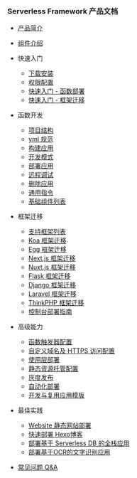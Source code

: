 ### Serverless Framework 产品文档

- [产品简介](https://github.com/AprilJC/Serverless-Framework-Docs/blob/main/docs/%E4%BA%A7%E5%93%81%E7%AE%80%E4%BB%8B.md)
- [组件介绍](https://github.com/AprilJC/Serverless-Framework-Docs/blob/main/docs/%E7%BB%84%E4%BB%B6%E4%BB%8B%E7%BB%8D.md)

- 快速入门

  - [下载安装](https://github.com/AprilJC/Serverless-Framework-Docs/blob/main/docs/%E5%BF%AB%E9%80%9F%E5%85%A5%E9%97%A8/%E4%B8%8B%E8%BD%BD%E5%AE%89%E8%A3%85.md)
  - [权限配置](https://github.com/AprilJC/Serverless-Framework-Docs/blob/main/docs/%E5%BF%AB%E9%80%9F%E5%85%A5%E9%97%A8/%E6%9D%83%E9%99%90%E9%85%8D%E7%BD%AE%E8%AF%B4%E6%98%8E.md)
  - [快速入门 - 函数部署](https://github.com/AprilJC/Serverless-Framework-Docs/blob/main/docs/%E5%BF%AB%E9%80%9F%E5%85%A5%E9%97%A8/%E5%BF%AB%E9%80%9F%E5%85%A5%E9%97%A8%20-%20%E5%87%BD%E6%95%B0%E9%83%A8%E7%BD%B2.md)
  - [快速入门 - 框架迁移](https://github.com/AprilJC/Serverless-Framework-Docs/blob/main/docs/%E5%BF%AB%E9%80%9F%E5%85%A5%E9%97%A8/%E5%BF%AB%E9%80%9F%E5%85%A5%E9%97%A8%20-%20%E6%A1%86%E6%9E%B6%E8%BF%81%E7%A7%BB.md)

- 函数开发

  - [项目结构](https://github.com/AprilJC/Serverless-Framework-Docs/blob/main/docs/%E5%87%BD%E6%95%B0%E5%BA%94%E7%94%A8%E5%BC%80%E5%8F%91/%E7%9B%AE%E5%BD%95%E7%BB%93%E6%9E%84.md)
  - [yml 规范](https://github.com/AprilJC/Serverless-Framework-Docs/blob/main/docs/%E5%87%BD%E6%95%B0%E5%BA%94%E7%94%A8%E5%BC%80%E5%8F%91/yml%20%E6%96%87%E4%BB%B6%E8%A7%84%E8%8C%83.md)
  - [构建应用](https://github.com/AprilJC/Serverless-Framework-Docs/blob/main/docs/%E5%87%BD%E6%95%B0%E5%BA%94%E7%94%A8%E5%BC%80%E5%8F%91/%E6%9E%84%E5%BB%BA%E5%BA%94%E7%94%A8.md)
  - [开发模式](https://github.com/AprilJC/Serverless-Framework-Docs/blob/main/docs/%E5%87%BD%E6%95%B0%E5%BA%94%E7%94%A8%E5%BC%80%E5%8F%91/%E5%BC%80%E5%8F%91%E6%A8%A1%E5%BC%8F.md)
  - [部署应用](https://github.com/AprilJC/Serverless-Framework-Docs/blob/main/docs/%E5%87%BD%E6%95%B0%E5%BA%94%E7%94%A8%E5%BC%80%E5%8F%91/%E9%83%A8%E7%BD%B2%E5%BA%94%E7%94%A8.md)
  - [远程调试](https://github.com/AprilJC/Serverless-Framework-Docs/blob/main/docs/%E5%87%BD%E6%95%B0%E5%BA%94%E7%94%A8%E5%BC%80%E5%8F%91/%E8%BF%9C%E7%A8%8B%E8%B0%83%E8%AF%95.md)
  - [删除应用](https://github.com/AprilJC/Serverless-Framework-Docs/blob/main/docs/%E5%87%BD%E6%95%B0%E5%BA%94%E7%94%A8%E5%BC%80%E5%8F%91/%E5%88%A0%E9%99%A4%E5%BA%94%E7%94%A8.md)
   - [通用指令](https://github.com/AprilJC/Serverless-Framework-Docs/blob/main/docs/%E5%87%BD%E6%95%B0%E5%BA%94%E7%94%A8%E5%BC%80%E5%8F%91/%E9%80%9A%E7%94%A8%E6%8C%87%E4%BB%A4%E4%BB%8B%E7%BB%8D.md)
  - [基础组件列表](https://github.com/AprilJC/Serverless-Framework-Docs/blob/main/docs/%E5%87%BD%E6%95%B0%E5%BA%94%E7%94%A8%E5%BC%80%E5%8F%91/%E5%9F%BA%E7%A1%80%E7%BB%84%E4%BB%B6%E5%88%97%E8%A1%A8.md)

- 框架迁移
  - [支持框架列表](https://github.com/AprilJC/Serverless-Framework-Docs/blob/main/docs/%E6%A1%86%E6%9E%B6%E8%BF%81%E7%A7%BB/%E6%94%AF%E6%8C%81%E6%A1%86%E6%9E%B6%E5%88%97%E8%A1%A8.md)
  - [Koa 框架迁移](https://github.com/AprilJC/Serverless-Framework-Docs/blob/main/docs/%E6%A1%86%E6%9E%B6%E8%BF%81%E7%A7%BB/Koa%20%E6%A1%86%E6%9E%B6%E8%BF%81%E7%A7%BB.md)
  - [Egg 框架迁移](https://github.com/AprilJC/Serverless-Framework-Docs/blob/main/docs/%E6%A1%86%E6%9E%B6%E8%BF%81%E7%A7%BB/Egg.js%20%E6%A1%86%E6%9E%B6%E8%BF%81%E7%A7%BB.md)
  - [Next.js 框架迁移](https://github.com/AprilJC/Serverless-Framework-Docs/blob/main/docs/%E6%A1%86%E6%9E%B6%E8%BF%81%E7%A7%BB/Next.js%20%E6%A1%86%E6%9E%B6%E8%BF%81%E7%A7%BB.md)
  - [Nuxt.js 框架迁移](https://github.com/AprilJC/Serverless-Framework-Docs/blob/main/docs/%E6%A1%86%E6%9E%B6%E8%BF%81%E7%A7%BB/Nuxt.js%20%E6%A1%86%E6%9E%B6%E8%BF%81%E7%A7%BB.md)
  - [Flask 框架迁移](https://github.com/AprilJC/Serverless-Framework-Docs/blob/main/docs/%E6%A1%86%E6%9E%B6%E8%BF%81%E7%A7%BB/Flask%20%E6%A1%86%E6%9E%B6%E8%BF%81%E7%A7%BB.md)
  - [Django 框架迁移](https://github.com/AprilJC/Serverless-Framework-Docs/blob/main/docs/%E6%A1%86%E6%9E%B6%E8%BF%81%E7%A7%BB/Django%20%E6%A1%86%E6%9E%B6%E8%BF%81%E7%A7%BB.md)
  - [Laravel 框架迁移](https://github.com/AprilJC/Serverless-Framework-Docs/blob/main/docs/%E6%A1%86%E6%9E%B6%E8%BF%81%E7%A7%BB/Laravel%20%E6%A1%86%E6%9E%B6%E8%BF%81%E7%A7%BB.md)
  - [ThinkPHP 框架迁移](https://github.com/AprilJC/Serverless-Framework-Docs/blob/main/docs/%E6%A1%86%E6%9E%B6%E8%BF%81%E7%A7%BB/ThinkPHP%20%E6%A1%86%E6%9E%B6%E8%BF%81%E7%A7%BB.md)
  - [控制台部署指南](https://github.com/AprilJC/Serverless-Framework-Docs/blob/main/docs/%E6%A1%86%E6%9E%B6%E8%BF%81%E7%A7%BB/%E6%8E%A7%E5%88%B6%E5%8F%B0%E9%83%A8%E7%BD%B2%E6%8C%87%E5%8D%97.md)

- 高级能力
  - [函数触发器配置](https://github.com/AprilJC/Serverless-Framework-Docs/blob/main/docs/%E9%AB%98%E7%BA%A7%E8%83%BD%E5%8A%9B/%E8%A7%A6%E5%8F%91%E5%99%A8%E9%85%8D%E7%BD%AE.md)
  - [自定义域名及 HTTPS 访问配置](https://github.com/AprilJC/Serverless-Framework-Docs/blob/main/docs/%E9%AB%98%E7%BA%A7%E8%83%BD%E5%8A%9B/%E8%87%AA%E5%AE%9A%E4%B9%89%E5%9F%9F%E5%90%8D%E5%8F%8A%20HTTPS%20%E8%AE%BF%E9%97%AE%E9%85%8D%E7%BD%AE.md)
  - [使用层部署](https://github.com/AprilJC/Serverless-Framework-Docs/blob/main/docs/%E9%AB%98%E7%BA%A7%E8%83%BD%E5%8A%9B/%E4%BD%BF%E7%94%A8%E5%B1%82%E9%83%A8%E7%BD%B2.md)
  - [静态资源托管配置](https://github.com/AprilJC/Serverless-Framework-Docs/blob/main/docs/%E9%AB%98%E7%BA%A7%E8%83%BD%E5%8A%9B/%E9%9D%99%E6%80%81%E8%B5%84%E6%BA%90%E6%89%98%E7%AE%A1.md)
  - [灰度发布](https://github.com/AprilJC/Serverless-Framework-Docs/blob/main/docs/%E9%AB%98%E7%BA%A7%E8%83%BD%E5%8A%9B/%E7%81%B0%E5%BA%A6%E5%8F%91%E5%B8%83.md)
  - [自动化部署](https://github.com/AprilJC/Serverless-Framework-Docs/blob/main/docs/%E9%AB%98%E7%BA%A7%E8%83%BD%E5%8A%9B/%E8%87%AA%E5%8A%A8%E5%8C%96%E9%83%A8%E7%BD%B2.md)
  - [开发与复用应用模版](https://github.com/AprilJC/Serverless-Framework-Docs/blob/main/docs/%E9%AB%98%E7%BA%A7%E8%83%BD%E5%8A%9B/%E5%BC%80%E5%8F%91%E4%B8%8E%E5%A4%8D%E7%94%A8%E6%A8%A1%E7%89%88.md)

- 最佳实践
  
  - [Website 静态网站部署](https://github.com/AprilJC/Serverless-Framework-Docs/blob/main/docs/%E6%9C%80%E4%BD%B3%E5%AE%9E%E8%B7%B5/%E9%83%A8%E7%BD%B2%20Website%20%E9%9D%99%E6%80%81%E7%BD%91%E7%AB%99.md)
  - [快速部署 Hexo博客](https://github.com/AprilJC/Serverless-Framework-Docs/blob/main/docs/%E6%9C%80%E4%BD%B3%E5%AE%9E%E8%B7%B5/%E5%BF%AB%E9%80%9F%E9%83%A8%E7%BD%B2%20Hexo%E5%8D%9A%E5%AE%A2.md)
  - [部署基于 Serverless DB 的全栈应用](https://github.com/AprilJC/Serverless-Framework-Docs/blob/main/docs/%E6%9C%80%E4%BD%B3%E5%AE%9E%E8%B7%B5/%E9%83%A8%E7%BD%B2%E5%9F%BA%E4%BA%8E%20Serverless%20DB%20%E7%9A%84%E5%85%A8%E6%A0%88%E5%BA%94%E7%94%A8.md)
  - [部署基于OCR的文字识别应用](https://github.com/AprilJC/Serverless-Framework-Docs/blob/main/docs/%E6%9C%80%E4%BD%B3%E5%AE%9E%E8%B7%B5/%E9%83%A8%E7%BD%B2%E5%9F%BA%E4%BA%8EOCR%E7%9A%84%E6%96%87%E5%AD%97%E8%AF%86%E5%88%AB%E5%BA%94%E7%94%A8.md)

- [常见问题 Q&A](https://github.com/AprilJC/Serverless-Framework-Docs/blob/main/docs/%E5%B8%B8%E8%A7%81%E9%97%AE%E9%A2%98%20Q%26A.md)
